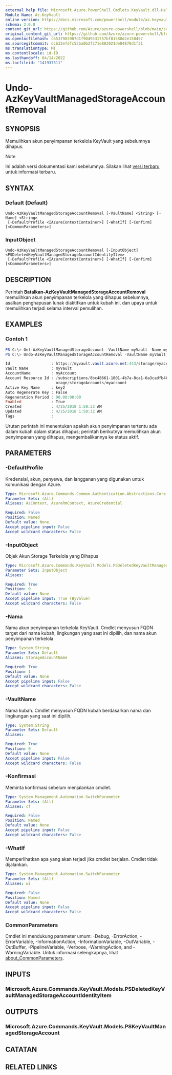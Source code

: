 ```yaml
---
external help file: Microsoft.Azure.PowerShell.Cmdlets.KeyVault.dll-Help.xml
Module Name: Az.KeyVault
online version: https://docs.microsoft.com/powershell/module/az.keyvault/undo-azkeyvaultmanagedstorageaccountremoval
schema: 2.0.0
content_git_url: https://github.com/Azure/azure-powershell/blob/main/src/KeyVault/KeyVault/help/Undo-AzKeyVaultManagedStorageAccountRemoval.md
original_content_git_url: https://github.com/Azure/azure-powershell/blob/main/src/KeyVault/KeyVault/help/Undo-AzKeyVaultManagedStorageAccountRemoval.md
ms.openlocfilehash: c6537983987d1f9049531757bf81580d2e158457
ms.sourcegitcommit: dcb33efdfc53ba0b2f271e883021de84878d1f31
ms.translationtype: MT
ms.contentlocale: id-ID
ms.lasthandoff: 04/14/2022
ms.locfileid: "141937311"
---
```

# Undo-AzKeyVaultManagedStorageAccountRemoval

## SYNOPSIS
Memulihkan akun penyimpanan terkelola KeyVault yang sebelumnya dihapus.

> [!NOTE]
>Ini adalah versi dokumentasi kami sebelumnya. Silakan lihat [versi terbaru](/powershell/module/az.keyvault/undo-azkeyvaultmanagedstorageaccountremoval) untuk informasi terbaru.

## SYNTAX

### Default (Default)
```
Undo-AzKeyVaultManagedStorageAccountRemoval [-VaultName] <String> [-Name] <String>
 [-DefaultProfile <IAzureContextContainer>] [-WhatIf] [-Confirm] [<CommonParameters>]
```

### InputObject
```
Undo-AzKeyVaultManagedStorageAccountRemoval [-InputObject] <PSDeletedKeyVaultManagedStorageAccountIdentityItem>
 [-DefaultProfile <IAzureContextContainer>] [-WhatIf] [-Confirm] [<CommonParameters>]
```

## DESCRIPTION
Perintah **Batalkan-AzKeyVaultManagedStorageAccountRemoval** memulihkan akun penyimpanan terkelola yang dihapus sebelumnya, asalkan penghapusan lunak diaktifkan untuk kubah ini, dan upaya untuk memulihkan terjadi selama interval pemulihan.

## EXAMPLES

### Contoh 1
```powershell
PS C:\> Get-AzKeyVaultManagedStorageAccount -VaultName myVault -Name myAccount -InRemovedState
PS C:\> Undo-AzKeyVaultManagedStorageAccountRemoval -VaultName myVault -Name myAccount

Id                  : https://myvault.vault.azure.net:443/storage/myaccount
Vault Name          : myVault
AccountName         : myAccount
Account Resource Id : /subscriptions/8bc48661-1801-4b7a-8ca1-6a3cadfb4870/resourceGroups/myrg/providers/Microsoft.St
                      orage/storageAccounts/myaccount
Active Key Name     : key2
Auto Regenerate Key : False
Regeneration Period : 90.00:00:00
Enabled             : True
Created             : 4/25/2018 1:50:32 AM
Updated             : 4/25/2018 1:50:32 AM
Tags                :
```

Urutan perintah ini menentukan apakah akun penyimpanan tertentu ada dalam kubah dalam status dihapus; perintah berikutnya memulihkan akun penyimpanan yang dihapus, mengembalikannya ke status aktif.

## PARAMETERS

### -DefaultProfile
Kredensial, akun, penyewa, dan langganan yang digunakan untuk komunikasi dengan Azure.

```yaml
Type: Microsoft.Azure.Commands.Common.Authentication.Abstractions.Core.IAzureContextContainer
Parameter Sets: (All)
Aliases: AzContext, AzureRmContext, AzureCredential

Required: False
Position: Named
Default value: None
Accept pipeline input: False
Accept wildcard characters: False
```

### -InputObject
Objek Akun Storage Terkelola yang Dihapus

```yaml
Type: Microsoft.Azure.Commands.KeyVault.Models.PSDeletedKeyVaultManagedStorageAccountIdentityItem
Parameter Sets: InputObject
Aliases:

Required: True
Position: 0
Default value: None
Accept pipeline input: True (ByValue)
Accept wildcard characters: False
```

### -Nama
Nama akun penyimpanan terkelola KeyVault.
Cmdlet menyusun FQDN target dari nama kubah, lingkungan yang saat ini dipilih, dan nama akun penyimpanan terkelola.

```yaml
Type: System.String
Parameter Sets: Default
Aliases: StorageAccountName

Required: True
Position: 1
Default value: None
Accept pipeline input: False
Accept wildcard characters: False
```

### -VaultName
Nama kubah.
Cmdlet menyusun FQDN kubah berdasarkan nama dan lingkungan yang saat ini dipilih.

```yaml
Type: System.String
Parameter Sets: Default
Aliases:

Required: True
Position: 0
Default value: None
Accept pipeline input: False
Accept wildcard characters: False
```

### -Konfirmasi
Meminta konfirmasi sebelum menjalankan cmdlet.

```yaml
Type: System.Management.Automation.SwitchParameter
Parameter Sets: (All)
Aliases: cf

Required: False
Position: Named
Default value: None
Accept pipeline input: False
Accept wildcard characters: False
```

### -WhatIf
Memperlihatkan apa yang akan terjadi jika cmdlet berjalan.
Cmdlet tidak dijalankan.

```yaml
Type: System.Management.Automation.SwitchParameter
Parameter Sets: (All)
Aliases: wi

Required: False
Position: Named
Default value: None
Accept pipeline input: False
Accept wildcard characters: False
```

### CommonParameters
Cmdlet ini mendukung parameter umum: -Debug, -ErrorAction, -ErrorVariable, -InformationAction, -InformationVariable, -OutVariable, -OutBuffer, -PipelineVariable, -Verbose, -WarningAction, and -WarningVariable. Untuk informasi selengkapnya, lihat [about_CommonParameters](http://go.microsoft.com/fwlink/?LinkID=113216).

## INPUTS

### Microsoft.Azure.Commands.KeyVault.Models.PSDeletedKeyVaultManagedStorageAccountIdentityItem

## OUTPUTS

### Microsoft.Azure.Commands.KeyVault.Models.PSKeyVaultManagedStorageAccount

## CATATAN

## RELATED LINKS
